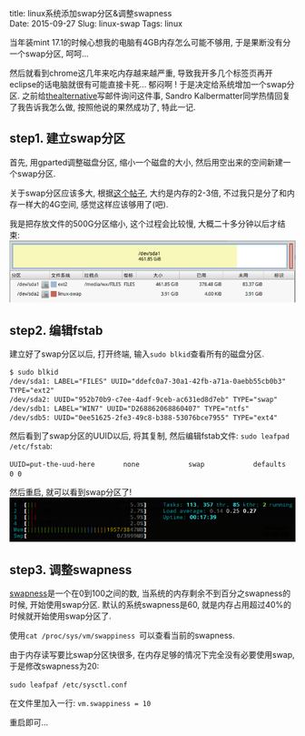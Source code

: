 title: linux系统添加swap分区&调整swapness   
Date: 2015-09-27
Slug: linux-swap
Tags: linux
   
当年装mint 17.1的时候心想我的电脑有4GB内存怎么可能不够用, 于是果断没有分一个swap分区, 呵呵...   
   
然后就看到chrome这几年来吃内存越来越严重, 导致我开多几个标签页再开eclipse的话电脑就很有可能直接卡死... 郁闷啊 ! 于是决定给系统增加一个swap分区. 之前给[thealternative](http://thealternative.ch/index.php?view=linuxdays)写邮件询问这件事, Sandro Kalbermatter同学热情回复了我告诉我怎么做, 按照他说的果然成功了, 特此一记.    
   
step1. 建立swap分区   
---------------   
首先, 用gparted调整磁盘分区, 缩小一个磁盘的大小, 然后用空出来的空间新建一个swap分区.    
   
关于swap分区应该多大, 根据[这个帖子](http://www.linux.com/news/software/applications/8208-all-about-linux-swap-space), 大约是内存的2-3倍, 不过我只是分了和内存一样大的4G空间, 感觉这样应该够用了(吧).   
   
我是把存放文件的500G分区缩小, 这个过程会比较慢, 大概二十多分钟以后才结束:    
![](_images/linux-swap/pasted_image.png)   
   
   
   
step2. 编辑fstab   
--------------   
建立好了swap分区以后, 打开终端, 输入``sudo blkid``查看所有的磁盘分区.    
   
	$ sudo blkid   
	/dev/sda1: LABEL="FILES" UUID="ddefc0a7-30a1-42fb-a71a-0aebb55cb0b3" TYPE="ext2"    
	/dev/sda2: UUID="952b70b9-c7ee-4adf-9ceb-ac631ed8d7eb" TYPE="swap"    
	/dev/sdb1: LABEL="WIN7" UUID="D268862068860407" TYPE="ntfs"    
	/dev/sdb5: UUID="0ee51625-2fe3-49c8-b388-53076bce7955" TYPE="ext4"   
    
   
然后看到了swap分区的UUID以后, 将其复制, 然后编辑fstab文件: ``sudo leafpad /etc/fstab``:   
   
``UUID=put-the-uud-here       none            swap            defaults  0 0``   
   
然后重启, 就可以看到swap分区了!    
![](_images/linux-swap/pasted_image001.png)   
   
step3. 调整swapness   
-----------------   
[swapness](http://askubuntu.com/questions/103915/how-do-i-configure-swappiness)是一个在0到100之间的数, 当系统的内存剩余不到百分之swapness的时候, 开始使用swap分区. 默认的系统swapness是60, 就是内存占用超过40%的时候就开始使用swap分区了.    
   
使用``cat /proc/sys/vm/swappiness ``可以查看当前的swapness.    
   
由于内存读写要比swap分区快很多, 在内存足够的情况下完全没有必要使用swap, 于是修改swapness为20:    
   
``sudo leafpaf /etc/sysctl.conf``   
   
在文件里加入一行: ``vm.swappiness = 10``   
   
重启即可...   
   
